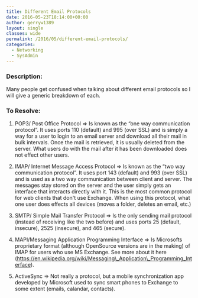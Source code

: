 ```yaml
---
title: Different Email Protocols
date: 2016-05-23T18:14:00+00:00
author: gerryw1389
layout: single
classes: wide
permalink: /2016/05/different-email-protocols/
categories:
  - Networking
  - SysAdmin
---
```

<!--more-->

### Description:

Many people get confused when talking about different email protocols so I will give a generic breakdown of each.

### To Resolve:

1. POP3/ Post Office Protocol => Is known as the &#8220;one way communication protocol&#8221;. It uses ports 110 (default) and 995 (over SSL) and is simply a way for a user to login to an email server and download all their mail in bulk intervals. Once the mail is retrieved, it is usually deleted from the server. What users do with the mail after it has been downloaded does not effect other users.

2. IMAP/ Internet Message Access Protocol => Is known as the &#8220;two way communication protocol&#8221;. It uses port 143 (default) and 993 (over SSL) and is used as a two way communication between client and server. The messages stay stored on the server and the user simply gets an interface that interacts directly with it. This is the most common protocol for web clients that don't use Exchange. When using this protocol, what one user does effects all devices (moves a folder, deletes an email, etc.)

3. SMTP/ Simple Mail Transfer Protocol => Is the only sending mail protocol (instead of receiving like the two before) and uses ports 25 (default, insecure), 2525 (insecure), and 465 (secure).

4. MAPI/Messaging Application Programming Interface => Is Microsofts proprietary format (although OpenSource versions are in the making) of IMAP for users who use MS Exchange. See more about it here (https://en.wikipedia.org/wiki/Messaging\_Application\_Programming_Interface).

5. ActiveSync => Not really a protocol, but a mobile synchronization app developed by Microsoft used to sync smart phones to Exchange to some extent (emails, calandar, contacts).